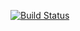 [![Build Status](https://travis-ci.org/Ragatyme/ProjectCSE110.svg?branch=master)](https://travis-ci.org/Ragatyme/ProjectCSE110)